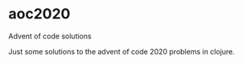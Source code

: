 # aoc2020
Advent of code solutions

Just some solutions to the advent of code 2020 problems in clojure.

